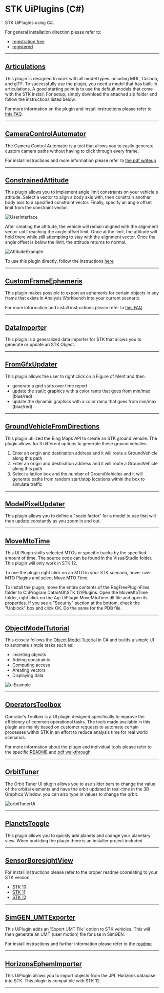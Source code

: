 # STK UiPlugins (C#)

STK UiPlugins using C#.

For general installation direction please refer to:

* [registration free](https://help.agi.com/stkdevkit/index.htm#STKPlugins/NETuiPlugins_Registration.htm)
* [registered](https://help.agi.com/stkdevkit/index.htm#STKPlugins/uiPlugins_Registration.htm)

---

## [Articulations](Articulations)

This plugin is designed to work with all model types including MDL, Collada, and glTF. To successfully use the plugin, you need a model that has built-in articulations. A good starting point is to use the default models that come with the STK install. For setup, simply download the attached zip folder and follow the instructions listed below.

For more information on the plugin and install instructions please refer to [this FAQ](https://agiweb.secure.force.com/code/articles/Custom_Solution/Articulation-Creator-Plugin).

---

## [CameraControlAutomator](CameraControlAutomator)

The Camera Control Automator is a tool that allows you to easily generate custom camera paths without having to click through every frame.

For install instructions and more information please refer to [the pdf writeup](CameraControlAutomator/Camera%20Control%20Automator%20Documentation.pdf)

---

## [ConstrainedAttitude](ConstrainedAttitude)

This plugin allows you to implement angle limit constraints on your vehicle's attitude. Select a vector to align a body axis with, then constrain another body axis to a specified constraint vector. Finally, specify an angle offset limit from the constraint vector.

![UserInterface](https://user-images.githubusercontent.com/60355211/130655866-5df9e4e6-920a-4ea0-a1e1-2159a04f102a.png)

After creating the attitude, the vehicle will remain aligned with the alignment vector until reaching the angle offset limit. Once at the limit, the attitude will hold there while still attempting to stay with the alignment vector. Once the angle offset is below the limit, the attitude returns to normal.

![AttitudeExample](https://user-images.githubusercontent.com/60355211/130655920-50bb1ede-f7a9-4997-994d-79cc67bc26a7.png)

To use this plugin directly, follow the instructions [here](https://agiweb.secure.force.com/code/articles/Custom_Solution/Constrained-Attitude-UI-Plugin)

---

## [CustomFrameEphemeris](CustomFrameEphemeris)

This plugin makes possible to export an ephemeris for certain objects in any frame that exists in Analysis Workbench into your current scenario.

For more information and install instructions please refer to [this FAQ](https://agiweb.secure.force.com/faqs/articles/HowTo/How-do-I-export-an-STK-ephemeris-e-in-a-custom-coordinate-frame)

---

## [DataImporter](DataImporter)

This plugin is a generalized data importer for STK that allows you to generate or update an STK Object.

---

## [FromGfxUpdater](FromGfxUpdater)

This plugin allows the user to right click on a Figure of Merit and then:

* generate a grid stats over time report
* update the static graphics with a color ramp that goes from min/max (blue/red)
* update the dynamic graphics with a color ramp that goes from min/max (blue/red)

---

## [GroundVehicleFromDirections](GroundVehicleFromDirections)

This plugin utilized the Bing Maps API to create an STK ground vehicle.  The plugin allows for 3 different options to generate these ground vehciles.

1) Enter an origin and destination address and it will route a GroundVehicle along this path
2) Enter an origin and destination address and it will route a GroundVehicle along this path
3) Select a lat/lon box and the number of GroundVehicles and it will generate paths from random start/stop locations within the box to simulate traffic

---

## [ModelPixelUpdater](ModelPixelUpdater)

This plugin allows you to define a "scale factor" for a model to use that will then update constantly as you zoom in and out.

---

## [MoveMtoTime](MoveMtoTime)

This UI Plugin shifts selected MTOs or specific tracks by the specified amount of time. The source code can be found in the VisualStudio folder. This plugin will only work in STK 12.

To use the plugin right click on an MTO in your STK scenario, hover over MTO Plugins and select Move MTO Time.

To install the plugin, move the entire contents of the RegFreePluginFiles folder to C:\Program Data\AGI\STK 12\Plugins. Open the MoveMtoTime folder, right click on the Agi.UiPlugin.MoveMtoTime.dll file and open its properties. If you see a "Security" section at the bottom, check the "Unblock" box and click OK. Do the same for the PDB file.

---

## [ObjectModelTutorial](ObjectModelTutorial)

This closely follows the [Object Model Tutorial](https://help.agi.com/stkdevkit/index.htm#stkObjects/ObjectModelTutorial.html) in C# and builds a simple UI to automate simple tasks such as:

* Inserting objects
* Adding constraints
* Computing access
* Areating vectors
* Displaying data

![uiExample](ObjectModelTutorial/UIPluginOMTutorial.JPG)

---

## [OperatorsToolbox](OperatorsToolbox)

Operator’s Toolbox is a UI plugin designed specifically to improve the efficiency of common operational tasks. The tools made available in this plugin are mainly based on customer requests to automate certain processes within STK in an effort to reduce analysis time for real world scenarios.

For more information about the plugin and individual tools please refer to the specific [README](OperatorsToolBox/README.md) and [pdf walkthrough](OperatorsToolBox/Operator's%20Toolbox%20Documentation%20V1.2.pdf)

---

## [OrbitTuner](OrbitTuner)

The Orbit Tuner UI plugin allows you to use slider bars to change the value of the orbital elements and have the orbit updated in real-time in the 3D Graphics Window. you can also type in values to change the orbit.

![orbitTunerUi](OrbitTuner/oirbitTunerUi.png)

---

## [PlanetsToggle](PlanetsToggle)

This plugin allows you to quickly add planets and change your planetary view.  When budilding the plugin there is an installer project included.

---

## [SensorBoresightView](SensorBoresightView)

For install instructions please refer to the proper readme coorelating to your STK version.

* [STK 10](SensorBoresightView/Stk10.SensorBoresightView/Readme.txt)
* [STK 11](SensorBoresightView/Stk11.SensorBoresightView/Readme.txt)
* [STK 12](SensorBoresightView/Stk12.SensorBoresightView/Readme.txt)

---

## [SimGEN_UMTExporter](SimGEN_UMTExporter)

This UiPlugin adds an 'Export UMT File' option to STK vehicles.  This will then generate an UMT (user motion) file for use in SimGEN.

For install instructions and further information please refer to the [readme](SimGEN_UMTExporter/README.docx)

---

## [HorizonsEphemImporter](HorizonsEphemImporter)

This UiPlugin allows you to import objects from the JPL Horizons database into STK. This plugin is compatible with STK 12.

---
